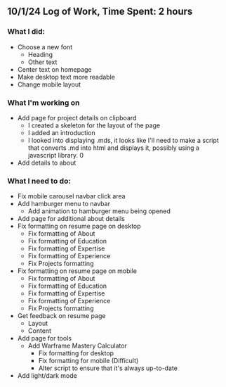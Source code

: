 ## 10/1/24 Log of Work, Time Spent: 2 hours

### What I did: 

* Choose a new font
    * Heading
    * Other text
* Center text on homepage
* Make desktop text more readable
* Change mobile layout

### What I'm working on

* Add page for project details on clipboard
    * I created a skeleton for the layout of the page
    * I added an introduction
    * I looked into displaying .mds, it looks like I'll need to make a script that converts .md into html and displays it, possibly using a javascript library. 0
* Add details to about

### What I need to do:

* Fix mobile carousel navbar click area
* Add hamburger menu to navbar
    * Add animation to hamburger menu being opened
* Add page for additional about details
* Fix formatting on resume page on desktop
    * Fix formatting of About
    * Fix formatting of Education
    * Fix formatting of Expertise
    * Fix formatting of Experience
    * Fix Projects formatting
* Fix formatting on resume page on mobile
    * Fix formatting of About
    * Fix formatting of Education
    * Fix formatting of Expertise
    * Fix formatting of Experience
    * Fix Projects formatting
* Get feedback on resume page
    * Layout
    * Content
* Add page for tools
    * Add Warframe Mastery Calculator
        * Fix formatting for desktop
        * Fix formatting for mobile (Difficult)
        * Alter script to ensure that it's always up-to-date
* Add light/dark mode